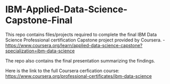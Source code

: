 # IBM-Applied-Data-Science-Capstone-Final

This repo contains files/projects required to complete the final IBM Data Science Professional certification Capstone project provided by Coursera. - https://www.coursera.org/learn/applied-data-science-capstone?specialization=ibm-data-science

The repo also contains the final presentation summarizing the findings.

Here is the link to the full Coursera cerfication course: https://www.coursera.org/professional-certificates/ibm-data-science
